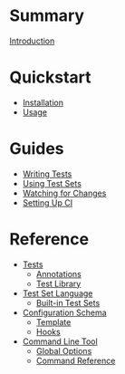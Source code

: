 # Summary
[Introduction](./README.md)

# Quickstart
- [Installation](./quickstart/install.md)
- [Usage](./quickstart/usage.md)

# Guides
- [Writing Tests]()
- [Using Test Sets](./guides/test-sets.md)
- [Watching for Changes](./guides/watching.md)
- [Setting Up CI](./guides/ci.md)

# Reference
- [Tests](./reference/tests/README.md)
  - [Annotations](./reference/tests/annotations.md)
  - [Test Library](./reference/tests/lib.md)
- [Test Set Language](./reference/test-sets/README.md)
  - [Built-in Test Sets](./reference/test-sets/built-in.md)
- [Configuration Schema]()
  - [Template]()
  - [Hooks]()
- [Command Line Tool]()
  - [Global Options]()
  - [Command Reference]()
